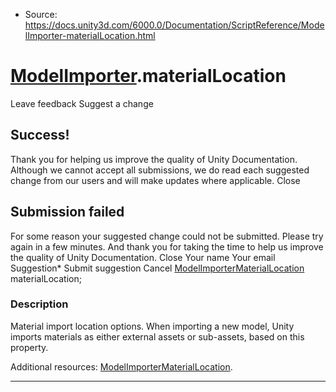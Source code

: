 * Source: https://docs.unity3d.com/6000.0/Documentation/ScriptReference/ModelImporter-materialLocation.html

#  [ModelImporter](https://docs.unity3d.com/6000.0/Documentation/ScriptReference/ModelImporter.html).materialLocation
Leave feedback
Suggest a change
## Success!
Thank you for helping us improve the quality of Unity Documentation. Although we cannot accept all submissions, we do read each suggested change from our users and will make updates where applicable.
Close
## Submission failed
For some reason your suggested change could not be submitted. Please <a>try again</a> in a few minutes. And thank you for taking the time to help us improve the quality of Unity Documentation.
Close
Your name Your email Suggestion* Submit suggestion
Cancel
[ModelImporterMaterialLocation](https://docs.unity3d.com/6000.0/Documentation/ScriptReference/ModelImporterMaterialLocation.html) materialLocation; 
### Description
Material import location options.
When importing a new model, Unity imports materials as either external assets or sub-assets, based on this property.  
  
Additional resources: [ModelImporterMaterialLocation](https://docs.unity3d.com/6000.0/Documentation/ScriptReference/ModelImporterMaterialLocation.html).
* * *
